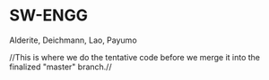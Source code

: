 # SW-ENGG
Alderite, Deichmann, Lao, Payumo


//This is where we do the tentative code before we merge it into the finalized "master" branch.//
